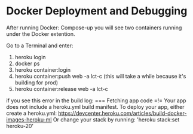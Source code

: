 # Docker Deployment and Debugging

After running Docker: Compose-up you will see two containers running under the Docker extention.

Go to a Terminal and enter:

1. heroku login
2. docker ps
3. heroku container:login
4. heroku container:push web -a lct-c (this will take a while because it's building for prod)
5. heroku container:release web -a lct-c

if you see this error in the build log:
=== Fetching app code
=!= Your app does not include a heroku.yml build manifest. To deploy your app, either create a heroku.yml: https://devcenter.heroku.com/articles/build-docker-images-heroku-ml
Or change your stack by running: 'heroku stack:set heroku-20'


